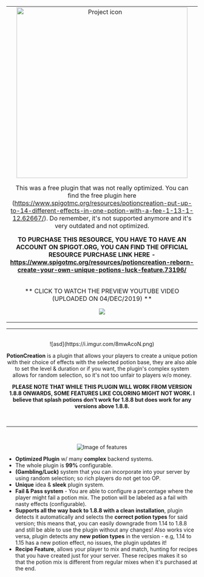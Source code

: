 <div align="center">

<table align="center"><tr><td align="center" width="9999">
<img src=https://i.imgur.com/RxI5Jd6.png align="center" width="450" alt="Project icon">


This was a free plugin that was not really optimized. You can find the free plugin here (https://www.spigotmc.org/resources/potioncreation-put-up-to-14-different-effects-in-one-potion-with-a-fee-1-13-1-12.62667/). Do remember, it's not supported anymore and it's very outdated and not optimized.


**TO PURCHASE THIS RESOURCE, YOU HAVE TO HAVE AN ACCOUNT ON SPIGOT.ORG, YOU CAN FIND THE OFFICIAL RESOURCE PURCHASE LINK HERE - https://www.spigotmc.org/resources/potioncreation-reborn-create-your-own-unique-potions-luck-feature.73196/**


<br>
** CLICK TO WATCH THE PREVIEW YOUTUBE VIDEO (UPLOADED ON 04/DEC/2019) **

[![](http://img.youtube.com/vi/qUXN2lvVB58/0.jpg)](http://www.youtube.com/watch?v=qUXN2lvVB58 "")
</td></tr></table>

---
<br>
![asd](https://i.imgur.com/8mwAcoN.png)

**PotionCreation** is a plugin that allows your players to create a unique potion with their choice of effects with the selected potion base, they are also able to set the level & duration or if you want, the plugin's complex system allows for random selection, so it's not too unfair to players w/o money.

**PLEASE NOTE THAT WHILE THIS PLUGIN WILL WORK FROM VERSION 1.8.8 ONWARDS, SOME FEATURES LIKE COLORING MIGHT NOT WORK. I believe that splash potions don't work for 1.8.8 but does work for any versions above 1.8.8.**

<br>

---
<br> 

![Image of features](https://i.imgur.com/Pbl9C9E.png)</div>
* **Optimized Plugin** w/ many **complex** backend systems.
* The whole plugin is **99%** configurable.
* **(Gambling/Luck)** system that you can incorporate into your server by using random selection; so rich players do not get too OP.
* **Unique** idea & **sleek** plugin system.
* **Fail & Pass system** - You are able to configure a percentage where the player might fail a potion mix. The potion will be labeled as a fail with nasty effects (configurable).
* **Supports all the way back to 1.8.8 with a clean installation**, plugin detects it automatically and selects the **correct potion types** for said version; this means that, you can easily downgrade from 1.14 to 1.8.8 and still be able to use the plugin without any changes! Also works vice versa, plugin detects any **new potion types** in the version - e.g, 1.14 to 1.15 has a new potion effect, no issues, the plugin updates it!
* **Recipe Feature**, allows your player to mix and match, hunting for recipes that you have created just for your server. These recipes makes it so that the potion mix is different from regular mixes when it's purchased at the end.

<br>

</div>
